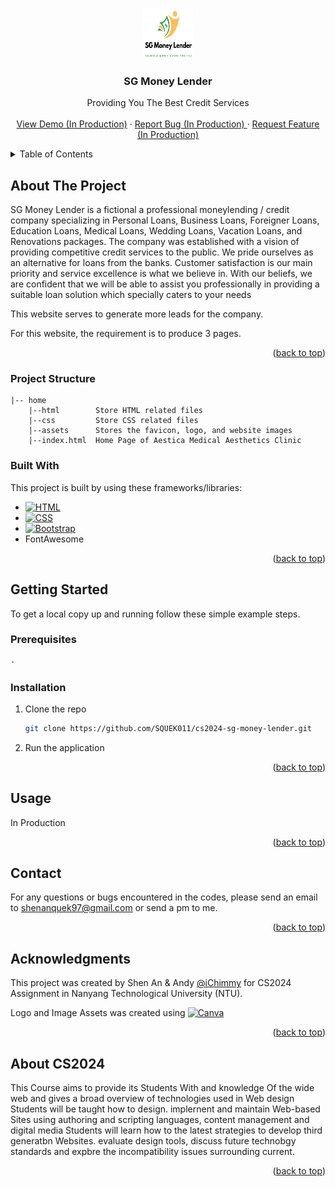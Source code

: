 <a name="readme-top"></a>

<!-- PROJECT LOGO -->
<br />
<div align="center">
  <a href="#readme-top">
    <img src="assets/logo_crop.png" alt="Logo" width="80px" height="80px">
  </a>

  <h3 align="center">SG Money Lender</h3>

  <p align="center">
    Providing You The Best Credit Services
    <br />
    <br />
    <a href="#readme-top">View Demo (In Production)</a>
    ·
    <a href="#readme-top">Report Bug (In Production) </a>
    ·
    <a href="#readme-top">Request Feature (In Production)</a>
  </p>
</div>

<!-- TABLE OF CONTENTS -->
<details>
  <summary>Table of Contents</summary>
  <ol>
    <li>
      <a href="#about-the-project">About The Project</a>
      <ul>
	      <li><a href="#project-structure">Project Structure</a></li>
        <li><a href="#built-with">Built With</a></li>
      </ul>
    </li>
    <li>
      <a href="#getting-started">Getting Started</a>
      <ul>
        <li><a href="#prerequisites">Prerequisites</a></li>
        <li><a href="#installation">Installation</a></li>
      </ul>
    </li>
    <li><a href="#usage">Usage</a></li>
    <li><a href="#contributing">Contributing</a></li>
    <li><a href="#contact">Contact</a></li>
    <li><a href="#acknowledgments">Acknowledgments</a></li>
	<li><a href="#about-cs2024">About CS2024</a></li>
  </ol>
</details>

<!-- ABOUT THE PROJECT -->

## About The Project

SG Money Lender is a fictional a professional moneylending / credit company specializing in Personal Loans, Business Loans, Foreigner Loans, Education Loans, Medical Loans, Wedding Loans, Vacation Loans, and Renovations packages. The company was established with a vision of providing competitive credit services to the public. We pride ourselves as an alternative for loans from the banks. Customer satisfaction is our main priority and service excellence is what we believe in. With our beliefs, we are confident that we will be able to assist you professionally in providing a suitable loan solution which specially caters to your needs

This website serves to generate more leads for the company.

For this website, the requirement is to produce 3 pages.

<p align="right">(<a href="#readme-top">back to top</a>)</p>

### Project Structure

```
|-- home
	|--html        Store HTML related files
	|--css         Store CSS related files
	|--assets      Stores the favicon, logo, and website images
	|--index.html  Home Page of Aestica Medical Aesthetics Clinic
```

### Built With

This project is built by using these frameworks/libraries:

- [![HTML][html.com]][html-url]
- [![CSS][w3.org]][css-url]
- [![Bootstrap][bootstrap.com]][bootstrap-url]
- FontAwesome

<p align="right">(<a href="#readme-top">back to top</a>)</p>

<!-- GETTING STARTED -->

## Getting Started

To get a local copy up and running follow these simple example steps.

### Prerequisites

```sh
-
```

### Installation

1. Clone the repo
   ```sh
   git clone https://github.com/SQUEK011/cs2024-sg-money-lender.git
   ```
2. Run the application

<p align="right">(<a href="#readme-top">back to top</a>)</p>

<!-- USAGE EXAMPLES -->

## Usage

In Production

<p align="right">(<a href="#readme-top">back to top</a>)</p>

<!-- CONTRIBUTING
## Contributing

Contributions are what make the open source community such an amazing place to learn, inspire, and create. Any contributions you make are **greatly appreciated**.

If you have a suggestion that would make this better, please fork the repo and create a pull request. You can also simply open an issue with the tag "enhancement".
Don't forget to give the project a star! Thanks again!

1. Fork the Project
2. Create your Feature Branch (`git checkout -b feature/AmazingFeature`)
3. Commit your Changes (`git commit -m 'Add some AmazingFeature'`)
4. Push to the Branch (`git push origin feature/AmazingFeature`)
5. Open a Pull Request

<p align="right">(<a href="#readme-top">back to top</a>)</p>-->

<!-- CONTACT -->

## Contact

For any questions or bugs encountered in the codes, please send an email to shenanquek97@gmail.com or send a pm to me.

<p align="right">(<a href="#readme-top">back to top</a>)</p>

<!--acknowledgments-->

## Acknowledgments

This project was created by Shen An & Andy [@iChimmy](https://github.com/iChimmy) for CS2024 Assignment in Nanyang Technological University (NTU).

Logo and Image Assets was created using [![Canva][canva.com]][canva-url]

<p align="right">(<a href="#readme-top">back to top</a>)</p>

## About CS2024

This Course aims to provide its Students With and knowledge Of the
wide web and gives a broad overview of technologies used in Web design Students will be
taught how to design. implernent and maintain Web-based Sites using authoring and
scripting languages, content management and digital media
Students will learn how to the latest strategies to develop third generatbn
Websites. evaluate design tools, discuss future technobgy standards and expbre the
incompatibility issues surrounding current.

<p align="right">(<a href="#readme-top">back to top</a>)</p>

<!-- MARKDOWN LINKS & IMAGES -->
<!-- https://www.markdownguide.org/basic-syntax/#reference-style-links -->

[html-url]: https://html.spec.whatwg.org/multipage/
[html.com]: https://img.shields.io/badge/HTML5-E34F26?style=for-the-badge&logo=html5&logoColor=white
[css-url]: https://www.w3.org/Style/CSS/Overview.en.html
[w3.org]: https://img.shields.io/badge/CSS3-1572B6?style=for-the-badge&logo=css3&logoColor=white
[bootstrap.com]: https://img.shields.io/badge/Bootstrap-563D7C?style=for-the-badge&logo=bootstrap&logoColor=white
[bootstrap-url]: https://getbootstrap.com
[canva.com]: https://img.shields.io/badge/Canva-%2300C4CC.svg?&style=for-the-badge&logo=Canva&logoColor=white
[canva-url]: https://canva.com
[vscode-img]: https://img.shields.io/badge/Made%20for-VSCode-1f425f.svg
